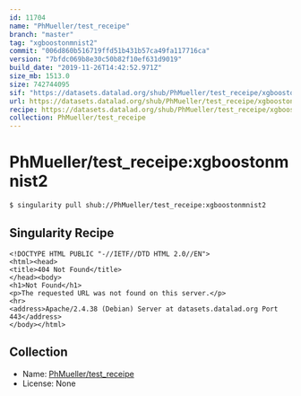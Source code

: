 ```yaml
---
id: 11704
name: "PhMueller/test_receipe"
branch: "master"
tag: "xgboostonmnist2"
commit: "006d860b516719ffd51b431b57ca49fa117716ca"
version: "7bfdc069b8e30c50b82f10ef631d9019"
build_date: "2019-11-26T14:42:52.971Z"
size_mb: 1513.0
size: 742744095
sif: "https://datasets.datalad.org/shub/PhMueller/test_receipe/xgboostonmnist2/2019-11-26-006d860b-7bfdc069/7bfdc069b8e30c50b82f10ef631d9019.sif"
url: https://datasets.datalad.org/shub/PhMueller/test_receipe/xgboostonmnist2/2019-11-26-006d860b-7bfdc069/
recipe: https://datasets.datalad.org/shub/PhMueller/test_receipe/xgboostonmnist2/2019-11-26-006d860b-7bfdc069/Singularity
collection: PhMueller/test_receipe
---
```


# PhMueller/test_receipe:xgboostonmnist2

```bash
$ singularity pull shub://PhMueller/test_receipe:xgboostonmnist2
```

## Singularity Recipe

```singularity
<!DOCTYPE HTML PUBLIC "-//IETF//DTD HTML 2.0//EN">
<html><head>
<title>404 Not Found</title>
</head><body>
<h1>Not Found</h1>
<p>The requested URL was not found on this server.</p>
<hr>
<address>Apache/2.4.38 (Debian) Server at datasets.datalad.org Port 443</address>
</body></html>
```

## Collection

 - Name: [PhMueller/test_receipe](https://github.com/PhMueller/test_receipe)
 - License: None

